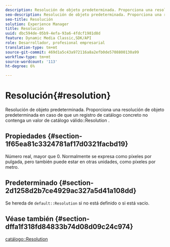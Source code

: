 ```yaml
---
description: Resolución de objeto predeterminada. Proporciona una resolución de objeto predeterminada en caso de que un registro de catálogo concreto no contenga un valor de resolución de catálogo válido.
seo-description: Resolución de objeto predeterminada. Proporciona una resolución de objeto predeterminada en caso de que un registro de catálogo concreto no contenga un valor de resolución de catálogo válido.
seo-title: Resolución
solution: Experience Manager
title: Resolución
uuid: dbc594de-05b9-4efa-93a6-4fdcf1981d8d
feature: Dynamic Media Classic,SDK/API
role: Desarrollador, profesional empresarial
translation-type: tm+mt
source-git-commit: 469d1a5c43a972116a8a2efb0de5708800130a99
workflow-type: tm+mt
source-wordcount: '113'
ht-degree: 6%

---
```



# Resolución{#resolution}

Resolución de objeto predeterminada. Proporciona una resolución de objeto predeterminada en caso de que un registro de catálogo concreto no contenga un valor de catálogo válido::Resolution .

## Propiedades {#section-1f65ea81c3324781af17d0321facbd19}

Número real, mayor que 0. Normalmente se expresa como píxeles por pulgada, pero también puede estar en otras unidades, como píxeles por metro.

## Predeterminado {#section-2d1258d2b7ce4929ac327a5d41a108dd}

Se hereda de `default::Resolution` si no está definido o si está vacío.

## Véase también {#section-dffa1f318fd84833b74d08d09c24c974}

[catálogo::Resolution](../../../../../is-api/image-catalog/image-serving-api-ref/c-image-catalog-reference/c-image-svg-data-reference/c-image-data-reference/r-resolution-cat.md#reference-de489f5f36b64bd0831749546f8728e1)
